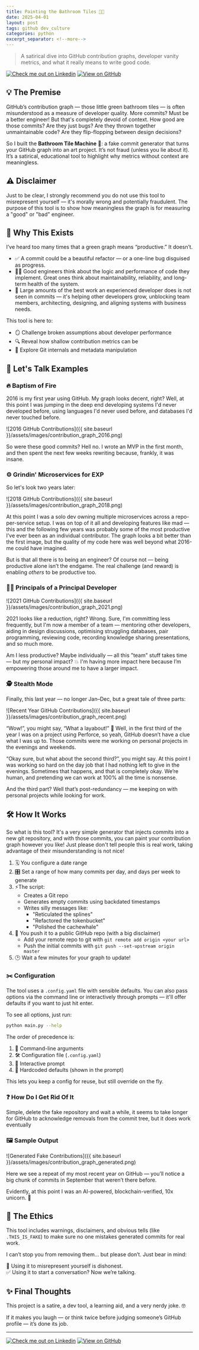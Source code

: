 ```yaml
---
title: Painting the Bathroom Tiles 🧼🛁
date: 2025-04-01
layout: post
tags: github dev_culture
categories: python 
excerpt_separator: <!--more-->
---
```


> A satirical dive into GitHub contribution graphs, developer vanity metrics, and what it really means to write good code.
<!--more-->

[![Check me out on Linkedin](https://img.shields.io/badge/LinkedIn-0077B5?logo=linkedin&logoColor=white)](https://www.linkedin.com/in/timothybrookes) [![View on GitHub](https://img.shields.io/badge/GitHub-View%20Repo-blue?logo=github)](https://github.com/MrShiny608/bathroom_tile_machine/tree/master)

## 💡 The Premise

GitHub’s contribution graph — those little green bathroom tiles — is often misunderstood as a measure of developer quality. More commits? Must be a better engineer! But that's completely devoid of context. How good are those commits? Are they just bugs? Are they thrown together unmaintainable code? Are they flip-flopping between design decisions?

So I built the **Bathroom Tile Machine** 🧱: a fake commit generator that turns your GitHub graph into an art project. It’s not fraud (unless you lie about it). It’s a satirical, educational tool to highlight why metrics without context are meaningless.

## ⚠️ Disclaimer

Just to be clear, I strongly recommend you do not use this tool to misrepresent yourself — it's morally wrong and potentially fraudulent. The purpose of this tool is to show how meaningless the graph is for measuring a "good" or "bad" engineer.

## 🤔 Why This Exists

I’ve heard too many times that a green graph means “productive.” It doesn’t.

- ✅ A commit could be a beautiful refactor — or a one-line bug disguised as progress.
- 🤹‍♂️ Good engineers think about the logic and performance of code they implement. Great ones think about maintainability, reliability, and long-term health of the system.
- 🧠 Large amounts of the best work an experienced developer does is not seen in commits — it's helping other developers grow, unblocking team members, architecting, designing, and aligning systems with business needs.

This tool is here to:

- 🪞 Challenge broken assumptions about developer performance
- 🔍 Reveal how shallow contribution metrics can be
- 🧬 Explore Git internals and metadata manipulation

## 🧵 Let's Talk Examples

### 🔥 Baptism of Fire

2016 is my first year using GitHub. My graph looks decent, right? Well, at this point I was jumping in the deep end developing systems I'd never developed before, using languages I'd never used before, and databases I'd never touched before.

![2016 GitHub Contributions]({{ site.baseurl }}/assets/images/contribution_graph_2016.png)

So were these good commits? Hell no. I wrote an MVP in the first month, and then spent the next few weeks rewriting because, frankly, it was insane.

### ⚙️ Grindin' Microservices for EXP

So let's look two years later:

![2018 GitHub Contributions]({{ site.baseurl }}/assets/images/contribution_graph_2018.png)

At this point I was a solo dev owning multiple microservices across a repo-per-service setup. I was on top of it all and developing features like mad — this and the following few years was probably some of the most productive I’ve ever been as an individual contributor. The graph looks a bit better than the first image, but the quality of my code here was well beyond what 2016-me could have imagined.

But is that all there is to being an engineer? Of course not — being productive alone isn’t the endgame. The real challenge (and reward) is enabling _others_ to be productive too.

### 🧑‍🏫 Principals of a Principal Developer

![2021 GitHub Contributions]({{ site.baseurl }}/assets/images/contribution_graph_2021.png)

2021 looks like a reduction, right? Wrong. Sure, I'm committing less frequently, but I'm now a member of a team — mentoring other developers, aiding in design discussions, optimising struggling databases, pair programming, reviewing code, recording knowledge sharing presentations, and so much more.

Am I less productive? Maybe individually — all this "team" stuff takes time — but my personal impact? 💥 I'm having more impact here because I’m empowering those around me to have a larger impact.

### 🕵️ Stealth Mode

Finally, this last year — no longer Jan–Dec, but a great tale of three parts:

![Recent Year GitHub Contributions]({{ site.baseurl }}/assets/images/contribution_graph_recent.png)

“Wow!”, you might say, “What a layabout!” 😬 Well, in the first third of the year I was on a project using Perforce, so yeah, GitHub doesn’t have a clue what I was up to. Those commits were me working on personal projects in the evenings and weekends.

“Okay sure, but what about the second third?”, you might say. At this point I was working so hard on the day job that I had nothing left to give in the evenings. Sometimes that happens, and that is completely okay. We’re human, and pretending we can work at 100% all the time is nonsense.

And the third part? Well that’s post-redundancy — me keeping on with personal projects while looking for work.

## 🛠️ How It Works

So what is this tool? It's a very simple generator that injects commits into a new git repository, and with those commits, you can paint your contribution graph however you like! Just please don't tell people this is real work, taking advantage of their misunderstanding is not nice!

1. 🗓️ You configure a date range
2. 🎛️ Set a range of how many commits per day, and days per week to generate
3. ⚡The script:
   - Creates a Git repo
   - Generates empty commits using backdated timestamps
   - Writes silly messages like:
     - "Reticulated the splines"
     - "Refactored the tokenbucket"
     - "Polished the cachewhale"
4. 🚀 You push it to a public GitHub repo (with a big disclaimer)
   - Add your remote repo to git with `git remote add origin <your url>`
   - Push the initial commits with `git push --set-upstream origin master`
5. 🕑 Wait a few minutes for your graph to update!

### ✂️ Configuration

The tool uses a `.config.yaml` file with sensible defaults. You can also pass options via the command line or interactively through prompts — it'll offer defaults if you want to just hit enter.

To see all options, just run:

```bash
python main.py --help
```

The order of precedence is:

1. 🧾 Command-line arguments
2. 🛠 Configuration file (`.config.yaml`)
3. 🤖 Interactive prompt
4. 🔧 Hardcoded defaults (shown in the prompt)

This lets you keep a config for reuse, but still override on the fly.

### ❓ How Do I Get Rid Of It

Simple, delete the fake repository and wait a while, it seems to take longer for GitHub to acknowledge removals from the commit tree, but it does work eventually

### 🖼 Sample Output

![Generated Fake Contributions]({{ site.baseurl }}/assets/images/contribution_graph_generated.png)

Here we see a repeat of my most recent year on GitHub — you’ll notice a big chunk of commits in September that weren’t there before.

Evidently, at this point I was an AI-powered, blockchain-verified, 10x unicorn. 🤮

## 🧭 The Ethics

This tool includes warnings, disclaimers, and obvious tells (like `.THIS_IS_FAKE`) to make sure no one mistakes generated commits for real work.

I can’t stop you from removing them... but please don’t. Just bear in mind:

🚫 Using it to misrepresent yourself is dishonest.\
✅ Using it to start a conversation? Now we’re talking.

## ✨ Final Thoughts

This project is a satire, a dev tool, a learning aid, and a very nerdy joke. 🤓

If it makes you laugh — or think twice before judging someone’s GitHub profile — it’s done its job.

---

[![Check me out on Linkedin](https://img.shields.io/badge/LinkedIn-0077B5?logo=linkedin&logoColor=white)](https://www.linkedin.com/in/timothybrookes) [![View on GitHub](https://img.shields.io/badge/GitHub-View%20Repo-blue?logo=github)](https://github.com/MrShiny608/bathroom_tile_machine/tree/master)
